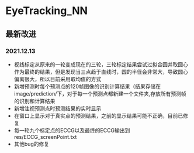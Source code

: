 # EyeTracking_NN
## 最新改进
### 2021.12.13
- 视线标定从原来的一轮变成现在的三轮，三轮标定结果尝试过拟合圆并取圆心作为最终的结果，但是发现当三点趋于直线时，圆的半径会非常大，导致圆心偏离很大，所以目前采用取均值的方式
- 新增预测时每个预测点的120帧图像的识别计算结果（结果存储在image/prediction/下，对于每一个预测点都新建一个文件夹,存放所有预测帧的识别和计算结果
- 新增注视预测点时预测结果的实时显示
- 在窗口上显示对于真实点的预测结果，之前的显示结果可能不正确，目前已修复
- 每一轮九个标定点的ECCG以及最终的ECCG输出到res/ECCG_screenPoint.txt
- 其他bug的修复